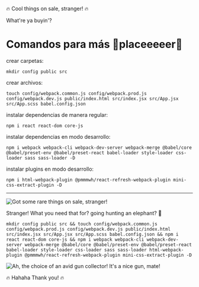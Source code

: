 🔥 Cool things on sale, stranger! 🔥

What're ya buyin'?

# Comandos para más 🚬**placeeeeer**🚬

crear carpetas:

```
mkdir config public src
```

crear archivos:

```
touch config/webpack.common.js config/webpack.prod.js config/webpack.dev.js public/index.html src/index.jsx src/App.jsx src/App.scss babel.config.json
```

instalar dependencias de manera regular:

```
npm i react react-dom core-js
```

instalar dependencias en modo desarrollo:

```
npm i webpack webpack-cli webpack-dev-server webpack-merge @babel/core @babel/preset-env @babel/preset-react babel-loader style-loader css-loader sass sass-loader -D
```

instalar plugins en modo desarrollo:

```
npm i html-webpack-plugin @pmmmwh/react-refresh-webpack-plugin mini-css-extract-plugin -D
```

---

![Got some rare things on sale, stranger!](https://media.tenor.com/HYBpdXsok7YAAAAC/resident-evil4-dancing.gif)

Stranger! What you need that for? going hunting an elephant? 🐘

```
mkdir config public src && touch config/webpack.common.js config/webpack.prod.js config/webpack.dev.js public/index.html src/index.jsx src/App.jsx src/App.scss babel.config.json && npm i react react-dom core-js && npm i webpack webpack-cli webpack-dev-server webpack-merge @babel/core @babel/preset-env @babel/preset-react babel-loader style-loader css-loader sass sass-loader html-webpack-plugin @pmmmwh/react-refresh-webpack-plugin mini-css-extract-plugin -D
```

![Ah, the choice of an avid gun collector! It's a nice gun, mate!](https://media.tenor.com/Kh5TUgbK9UAAAAAd/dances-dancing.gif)

🔥 Hahaha Thank you! 🔥

